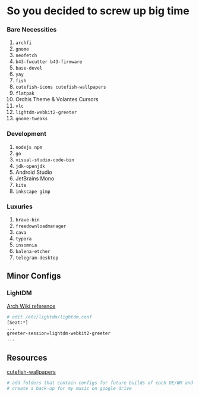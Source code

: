 # So you decided to screw up big time

### Bare Necessities

1. `archfi`
2. `gnome`
3. `neofetch`
4. `b43-fwcutter b43-firmware`
5. `base-devel`
6. `yay`
7. `fish`
8. `cutefish-icons cutefish-wallpapers`
9. `flatpak`
10. Orchis Theme & Volantes Cursors
11. `vlc`
12. `lightdm-webkit2-greeter`
13. `gnome-tweaks`

    

### Development

1. `nodejs npm`
2. `go`
3. `visual-studio-code-bin`
4. `jdk-openjdk`
5. Android Studio
6. JetBrains Mono
7. `kite`
8. `inkscape gimp`

       



### Luxuries

1. `brave-bin`
2. `freedownloadmanager`
3. `cava`
4. `typora`
5. `insomnia`
6. `balena-etcher`
7. `telegram-desktop`





## Minor Configs

### LightDM

[Arch Wiki reference](https://wiki.archlinux.org/title/LightDM)

```sh
# edit /etc/lightdm/lightdm.conf
[Seat:*]
...
greeter-session=lightdm-webkit2-greeter
...
```

## Resources
[cutefish-wallpapers](https://github.com/cutefishos/wallpapers)



```sh
# add folders that contain configs for future builds of each DE/WM and folders for wallpapers
# create a back-up for my music on google drive
```
